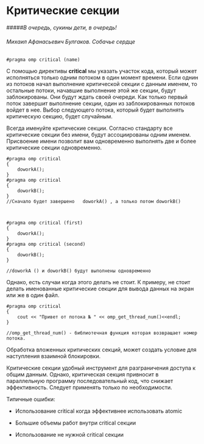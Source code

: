 # Критические секции

#####*В очередь, сукины дети, в очередь!*
###### Михаил Афанасьевич Булгаков. Собачье сердце


```
#pragma omp critical (name) 
```
С помощью директивы **critical**  мы указать участок кода, который может исполняться только одним потоком в один момент времени. Если однин из потоков начал выполнение критической секции с данным именем, то остальные потоки, начавшие выполнение этой же секции, будут заблокированы. Они будут ждать своей очереди. Как только первый поток завершит выполнение секции, один из заблокированных потоков войдет в нее. Выбор следующего потока, который будет выполнять критическую секцию, будет случайным. 

Всегда именуйте критические секции.
Согласно стандарту все критические секции без имени, будут ассоциированы одним именем. 
Присвоение имени позволит вам одновременно выполнять две и более критические секции одновременно.

```
#pragma omp critical  
{
    doworkA();
}
#pragma omp critical 
{
    doworkB();
}
//Сначало будет завершено   doworkA() , а только потом doworkB()



#pragma omp critical (first) 
{
    doworkA();
}
#pragma omp critical (second) 
{
    doworkB();
}

//doworkA () и doworkB() будут выполнены одновременно 

```
Однако, есть случаи когда этого делать не стоит. К примеру, не стоит делать именованные критические секции для вывода данных на экран или же в один файл.
```
#pragma omp critical
{
	cout << "Привет от потока № " << omp_get_thread_num()<<endl;
}

//omp_get_thread_num() - библиотечная функция которая возвращает номер потока.
```
Обработка вложенных критических секций, может создать условие для наступления взаимной блокировки.

Критические секции удобный инструмент для разграничения доступа к общим данным. Однако, критическая секция привносит в параллельную программу последовательный код, что снижает эффективность. Следует применять только по необходимости.

Типичные ошибки:
* Использование critical когда эффективнее использовать atomic
    
* Большие объемы работ внутри critical секции

* Использование не нужной critical секции
